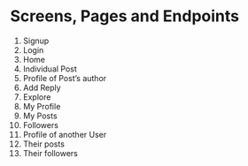 # Screens, Pages and Endpoints
 1) Signup
 2) Login
 3) Home
 4) Individual Post
 5) Profile of Post’s author
 6) Add Reply
7) Explore
8) My Profile
9) My Posts
10) Followers
11) Profile of another User
12) Their posts
13) Their followers
